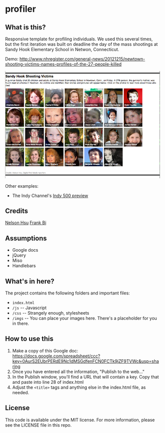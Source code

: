 profiler
========

What is this?
-------------

Responsive template for profiling individuals. We used this several times, but the first iteration was built on deadline the day of the mass shootings at Sandy Hook Elementary School in Netwon, Connecticut. 

Demo: http://www.nhregister.com/general-news/20121215/newtown-shooting-victims-names-profiles-of-the-27-people-killed

![Sandy Hook victims](screenshots/profiler.png)

Other examples:
* The Indy Channel's [Indy 500 preview](http://media2.scrippsnationalnews.com/html/indyprofiler/index.html)

Credits
---------

[Nelson Hsu](https://github.com/hsunelson)
[Frank Bi](https://github.com/frankbi)

Assumptions
-----------

* Google docs
* jQuery
* Miso
* Handlebars

What's in here?
---------------

The project contains the following folders and important files:

* ``index.html`` 
* ``/js`` -- Javascript
* ``/css`` -- Strangely enough, stylesheets
* ``/imgs`` -- You can place your images here. There's a placeholder for you in there.

How to use this
---------------

1. Make a copy of this Google doc: https://docs.google.com/spreadsheet/ccc?key=0AurS2EUbrPERdE9Nc1dMSGdfenFCN0FCTk9jZF9TVWc&usp=sharing
2. Once you have entered all the information, "Publish to the web..."
3. In the Publish window, you'll find a URL that will contain a key. Copy that and paste into line 28 of index.html
4. Adjust the ``<title>`` tags and anything else in the index.html file, as needed.

License
----------

This code is available under the MIT license. For more information, please see the LICENSE file in this repo.


